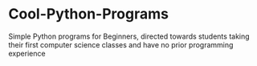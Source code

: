 # Cool-Python-Programs
Simple Python programs  for Beginners, directed towards students taking their first computer science classes and have no prior programming experience
